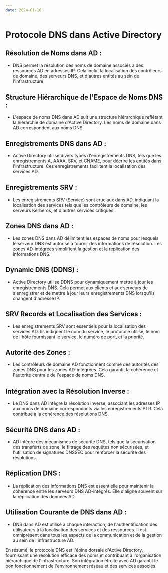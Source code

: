 ```yaml
---
date: 2024-01-16
---
```

# Protocole DNS dans Active Directory

## **Résolution de Noms dans AD :**

- DNS permet la résolution des noms de domaine associés à des ressources AD en adresses IP. Cela inclut la localisation des contrôleurs de domaine, des serveurs DNS, et d'autres entités au sein de l'infrastructure.

## **Structure Hiérarchique de l'Espace de Noms DNS :**

- L'espace de noms DNS dans AD suit une structure hiérarchique reflétant la hiérarchie de domaine d'Active Directory. Les noms de domaine dans AD correspondent aux noms DNS.

## **Enregistrements DNS dans AD :**

- Active Directory utilise divers types d'enregistrements DNS, tels que les enregistrements A, AAAA, SRV, et CNAME, pour décrire les entités dans l'infrastructure. Ces enregistrements facilitent la localisation des services AD.

## **Enregistrements SRV :**

- Les enregistrements SRV (Service) sont cruciaux dans AD, indiquant la localisation des services tels que les contrôleurs de domaine, les serveurs Kerberos, et d'autres services critiques.

## **Zones DNS dans AD :**

- Les zones DNS dans AD délimitent les espaces de noms pour lesquels le serveur DNS est autorisé à fournir des informations de résolution. Les zones AD-intégrées simplifient la gestion et la réplication des informations DNS.

## **Dynamic DNS (DDNS) :**

- Active Directory utilise DDNS pour dynamiquement mettre à jour les enregistrements DNS. Cela permet aux clients et aux serveurs de s'enregistrer et de mettre à jour leurs enregistrements DNS lorsqu'ils changent d'adresse IP.

## **SRV Records et Localisation des Services :**

- Les enregistrements SRV sont essentiels pour la localisation des services AD. Ils indiquent le nom du service, le protocole utilisé, le nom de l'hôte fournissant le service, le numéro de port, et la priorité.

## **Autorité des Zones :**

- Les contrôleurs de domaine AD fonctionnent comme des autorités des zones DNS pour les zones AD-intégrées. Cela garantit la cohérence et l'autorité centrale de l'espace de noms DNS.

## **Intégration avec la Résolution Inverse :**

- Le DNS dans AD intègre la résolution inverse, associant les adresses IP aux noms de domaine correspondants via les enregistrements PTR. Cela contribue à la cohérence des résolutions DNS.

## **Sécurité DNS dans AD :**

- AD intègre des mécanismes de sécurité DNS, tels que la sécurisation des transferts de zone, le filtrage des requêtes non sécurisées, et l'utilisation de signatures DNSSEC pour renforcer la sécurité des résolutions.

## **Réplication DNS :**

- La réplication des informations DNS est essentielle pour maintenir la cohérence entre les serveurs DNS AD-intégrés. Elle s'aligne souvent sur la réplication des données AD.

## **Utilisation Courante de DNS dans AD :**

- DNS dans AD est utilisé à chaque interaction, de l'authentification des utilisateurs à la localisation des services et des ressources. Il est omniprésent dans tous les aspects de la communication et de la gestion au sein de l'infrastructure AD.

En résumé, le protocole DNS est l'épine dorsale d'Active Directory, fournissant une résolution efficace des noms et contribuant à l'organisation hiérarchique de l'infrastructure. Son intégration étroite avec AD garantit le bon fonctionnement de l'environnement réseau et des services associés.